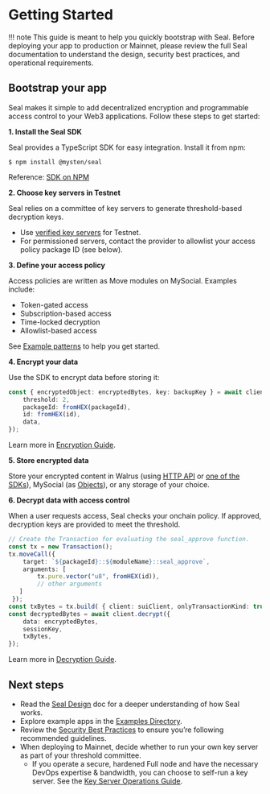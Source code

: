 # Getting Started

!!! note
    This guide is meant to help you quickly bootstrap with Seal. Before deploying your app to production or Mainnet, please review the full Seal documentation to understand the design, security best practices, and operational requirements.

## Bootstrap your app

Seal makes it simple to add decentralized encryption and programmable access control to your Web3 applications. Follow these steps to get started:

**1. Install the Seal SDK**

Seal provides a TypeScript SDK for easy integration. Install it from npm:

```shell
$ npm install @mysten/seal
```

Reference: [SDK on NPM](https://www.npmjs.com/package/@mysten/seal)

**2. Choose key servers in Testnet**

Seal relies on a committee of key servers to generate threshold-based decryption keys.

- Use [verified key servers](./Pricing.md#verified-key-servers) for Testnet.
- For permissioned servers, contact the provider to allowlist your access policy package ID (see below).

**3. Define your access policy**

Access policies are written as Move modules on MySocial. Examples include:

- Token-gated access
- Subscription-based access
- Time-locked decryption
- Allowlist-based access

See [Example patterns](./ExamplePatterns.md) to help you get started.

**4. Encrypt your data**

Use the SDK to encrypt data before storing it:

```typescript
const { encryptedObject: encryptedBytes, key: backupKey } = await client.encrypt({
    threshold: 2,
    packageId: fromHEX(packageId),
    id: fromHEX(id),
    data,
});
```

Learn more in [Encryption Guide](./UsingSeal.md#encryption).

**5. Store encrypted data**

Store your encrypted content in Walrus (using [HTTP API](https://docs.wal.app/usage/web-api.html) or [one of the SDKs](https://docs.wal.app/usage/sdks.html)), MySocial (as [Objects](https://docs.mys.io/concepts/object-model)), or any storage of your choice.

**6. Decrypt data with access control**

When a user requests access, Seal checks your onchain policy. If approved, decryption keys are provided to meet the threshold.

```typescript
// Create the Transaction for evaluating the seal_approve function.
const tx = new Transaction();
tx.moveCall({
    target: `${packageId}::${moduleName}::seal_approve`, 
    arguments: [
        tx.pure.vector("u8", fromHEX(id)),
        // other arguments
   ]
 });  
const txBytes = tx.build( { client: suiClient, onlyTransactionKind: true })
const decryptedBytes = await client.decrypt({
    data: encryptedBytes,
    sessionKey,
    txBytes,
});
```

Learn more in [Decryption Guide](./UsingSeal.md#decryption).

## Next steps

- Read the [Seal Design](./Design.md) doc for a deeper understanding of how Seal works.
- Explore example apps in the [Examples Directory](https://github.com/MystenLabs/seal/tree/main/examples).
- Review the [Security Best Practices](./SecurityBestPractices.md) to ensure you’re following recommended guidelines.
- When deploying to Mainnet, decide whether to run your own key server as part of your threshold committee.
    - If you operate a secure, hardened Full node and have the necessary DevOps expertise & bandwidth, you can choose to self-run a key server. See the [Key Server Operations Guide](./KeyServerOps.md).

